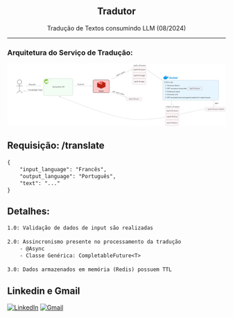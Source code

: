 <h2 align="center"> Tradutor </h2>
<p align="center">Tradução de Textos consumindo LLM (08/2024) </p>

<hr>

### Arquitetura do Serviço de Tradução:
<p align="center">
    <img src="assets/translator-architecture.png" alt="Software Architecture">
</p>


## Requisição: /translate
    {
        "input_language": "Francês",
        "output_language": "Português",
        "text": "..."
    }

## Detalhes:
    1.0: Validação de dados de input são realizadas

    2.0: Assincronismo presente no processamento da tradução
        - @Async
        - Classe Genérica: CompletableFuture<T>

    3.0: Dados armazenados em memória (Redis) possuem TTL

## Linkedin e Gmail
<p align="center">

[![LinkedIn](https://img.shields.io/badge/linkedin-%230077B5.svg?style=for-the-badge&logo=linkedin&logoColor=white)](https://linkedin.com/in/reidner-adnan-b19377210) 	[![Gmail](https://img.shields.io/badge/Gmail-D14836?style=for-the-badge&logo=gmail&logoColor=white)](mailto:rdn.adn00@gmail.com)

</p>


